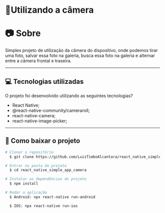  <h1 align="Left">  
  <Strong>📸Utilizando a câmera</Strong>
 </h1>

# 📷 Sobre

Simples projeto de utilização da câmera do dispositivo, onde podemos tirar uma foto, salvar essa foto na galeria, busca essa foto na galeria e alternar entre a câmera frontal e traseira.

---

## 💻 Tecnologias utilizadas

O projeto foi desenvolvido utilizando as seguintes tecnologias?

- React Native;
- @react-native-community/cameraroll;
- react-native-camera;
- react-native-image-picker;

---

## 📁 Como baixar o projeto

```bash
# Clonar o repositório
  $ git clone https://github.com/LuizTimboAlcantara/react_native_simple_app_camera.git

# Entrar na pasta do projeto
  $ cd react_native_simple_app_camera

# Instalar as dependências do projeto
  $ npm install

# Rodar a aplicação
  $ Android: npx react-native run-android

  $ IOS: npx react-native run-ios
```
